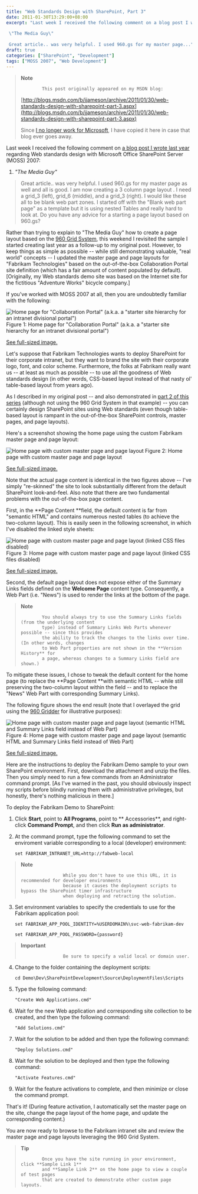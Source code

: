 ```yaml
---
title: "Web Standards Design with SharePoint, Part 3"
date: 2011-01-30T13:29:00+08:00
excerpt: "Last week I received the following comment on a blog post I wrote last year regarding Web standards design with Microsoft Office SharePoint Server (MOSS) 2007: 
 
 \"The Media Guy\" 
 
 Great article.. was very helpful. I used 960.gs for my master page..."
draft: true
categories: ["SharePoint", "Development"]
tags: ["MOSS 2007", "Web Development"]
---
```


> **Note**
> 
>             This post originally appeared on my MSDN blog:
> 
> [http://blogs.msdn.com/b/jjameson/archive/2011/01/30/web-standards-design-with-sharepoint-part-3.aspx](http://blogs.msdn.com/b/jjameson/archive/2011/01/30/web-standards-design-with-sharepoint-part-3.aspx)
> 
> Since [I no longer work for Microsoft](/blog/jjameson/2011/09/02/last-day-with-microsoft), I have copied it here in case that blog ever goes away.

Last week I received the following comment on [a blog post I wrote last year](/blog/jjameson/2010/01/30/web-standards-design-with-moss-2007-part-1) regarding Web standards design with Microsoft Office SharePoint Server (MOSS) 2007:

1. <cite>"The Media Guy"</cite>

> Great article.. was very helpful. I used 960.gs for my master page as well and all is good. I am now creating a 3 column page layout . I need a grid\_3 (left), grid\_6 (middle), and a grid\_3 (right). I would like these all to be blank web part zones. I started off with the "Blank web part page" as a template but it is using nested Tables and really hard to look at. Do you have any advice for a starting a page layout based on 960.gs?

Rather than trying to explain to "The Media Guy" how to create a page layout based on the [960 Grid System](http://960.gs/), this weekend I revisited the sample I started creating last year as a follow-up to my original post. However, to keep things as simple as possible -- while still demonstrating valuable, "real world" concepts -- I updated the master page and page layouts for "Fabrikam Technologies" based on the out-of-the-box Collaboration Portal site definition (which has a fair amount of content populated by default). [Originally, my Web standards demo site was based on the Internet site for the fictitious "Adventure Works" bicycle company.]

If you've worked with MOSS 2007 at all, then you are undoubtedly familiar with the following:

![Home page for &quot;Collaboration Portal&quot; (a.k.a. a &quot;starter site hierarchy for an intranet divisional portal&quot;)](https://www.technologytoolbox.com/blog/images/www_technologytoolbox_com/blog/jjameson/9/r_DefaultMaster_DefaultPageLayout.png)
Figure 1: Home page for "Collaboration Portal" (a.k.a. a "starter site hierarchy
for an intranet divisional portal")

[See full-sized image.](/blog/images/www_technologytoolbox_com/blog/jjameson/9/o_DefaultMaster_DefaultPageLayout.png)

Let's suppose that Fabrikam Technologies wants to deploy SharePoint for their corporate intranet, but they want to brand the site with their corporate logo, font, and color scheme. Furthermore, the folks at Fabrikam really want us -- at least as much as possible -- to use all the goodness of Web standards design (in other words, CSS-based layout instead of that nasty ol' table-based layout from years ago).

As I described in my original post -- and also demonstrated in [part 2 of this series](/blog/jjameson/2010/12/02/web-standards-design-with-sharepoint-part-2) (although not using the 960 Grid System in that example) -- you can certainly design SharePoint sites using Web standards (even though table-based layout is rampant in the out-of-the-box SharePoint controls, master pages, and page layouts).

Here's a screenshot showing the home page using the custom Fabrikam master page and page layout:

![Home page with custom master page and page layout](https://www.technologytoolbox.com/blog/images/www_technologytoolbox_com/blog/jjameson/9/r_FabrikamDefaultMaster-DefaultLayout.png)
Figure 2: Home page with custom master page and page layout

[See full-sized image.](/blog/images/www_technologytoolbox_com/blog/jjameson/9/o_FabrikamDefaultMaster-DefaultLayout.png)

Note that the actual page content is identical in the two figures above -- I've simply "re-skinned" the site to look substantially different from the default SharePoint look-and-feel. Also note that there are two fundamental problems with the out-of-the-box page content.

First, in the **Page Content **field, the default content is far from "semantic HTML" and contains numerous nested tables (to achieve the two-column layout). This is easily seen in the following screenshot, in which I've disabled the linked style sheets:

![Home page with custom master page and page layout (linked CSS files disabled)](https://www.technologytoolbox.com/blog/images/www_technologytoolbox_com/blog/jjameson/9/r_FabrikamDefaultMaster-DefaultLayout2.png)
Figure 3: Home page with custom master page and page layout (linked CSS files disabled)

[See full-sized image.](/blog/images/www_technologytoolbox_com/blog/jjameson/9/o_FabrikamDefaultMaster-DefaultLayout2.png)

Second, the default page layout does not expose either of the Summary Links fields defined on the **Welcome Page** content type. Consequently, a Web Part (i.e. "News") is used to render the links at the bottom of the page.

> **Note**
> 
>             You should always try to use the Summary Links fields (from the underlying content
>             type) instead of Summary Links Web Parts whenever possible -- since this provides
>             the ability to track the changes to the links over time. (In other words, changes
>             to Web Part properties are not shown in the **Version History** for
>             a page, whereas changes to a Summary Links field are shown.)

To mitigate these issues, I chose to tweak the default content for the home page (to replace the **Page Content **with semantic HTML -- while still preserving the two-column layout within the field -- and to replace the "News" Web Part with corresponding Summary Links).

The following figure shows the end result (note that I overlayed the grid using the [960 Gridder](http://gridder.andreehansson.se/) for illustrative purposes):

![Home page with custom master page and page layout (semantic HTML and Summary Links field instead of Web Part)](https://www.technologytoolbox.com/blog/images/www_technologytoolbox_com/blog/jjameson/9/r_FabrikamDefaultMaster-CustomLayout.png)
Figure 4: Home page with custom master page and page layout (semantic HTML and Summary
Links field instead of Web Part)

[See full-sized image.](/blog/images/www_technologytoolbox_com/blog/jjameson/9/o_FabrikamDefaultMaster-CustomLayout.png)

Here are the instructions to deploy the Fabrikam Demo sample to your own SharePoint environment. First, download the attachment and unzip the files. Then you simply need to run a few commands from an Administrator command prompt. [As I've warned in the past, you should obviously inspect my scripts before blindly running them with administrative privileges, but honestly, there's nothing malicious in there.]

To deploy the Fabrikam Demo to SharePoint:

1. Click **Start**, point to **All Programs**, point to **            Accessories**, and right-click **Command Prompt**, and then
   click **Run as administrator**.

2. At the command prompt, type the following command to set the enviroment variable
   corresponding to a local (developer) environment:
   
   ```
   set FABRIKAM_INTRANET_URL=http://fabweb-local
   ```

> **Note**
> 
>                     While you don't have to use this URL, it is recommended for developer environments
>                     because it causes the deployment scripts to bypass the SharePoint timer infrastructure
>                     when deploying and retracting the solution.

3. Set environment variables to specify the credentials to use for the Fabrikam application
   pool:
   
   ```
   set FABRIKAM_APP_POOL_IDENTITY=%USERDOMAIN%\svc-web-fabrikam-dev
   ```
   
   ```
   set FABRIKAM_APP_POOL_PASSWORD={password}
   ```

> **Important**
> 
>                     Be sure to specify a valid local or domain user.

4. Change to the folder containing the deployment scripts:
   
   ```
   cd Demo\Dev\SharePointDevelopment\Source\DeploymentFiles\Scripts
   ```

5. Type the following command:
   
   ```
   "Create Web Applications.cmd"
   ```

6. Wait for the new Web application and corresponding site collection to be created,
   and then type the following command:
   
   ```
   "Add Solutions.cmd"
   ```

7. Wait for the solution to be added and then type the following command:
   
   ```
   "Deploy Solutions.cmd"
   ```

8. Wait for the solution to be deployed and then type the following command:
   
   ```
   "Activate Features.cmd"
   ```

9. Wait for the feature activations to complete, and then minimize or close the command
   prompt.

That's it! (During feature activation, I automatically set the master page on the site, change the page layout of the home page, and update the corresponding content.)

You are now ready to browse to the Fabrikam intranet site and review the master page and page layouts leveraging the 960 Grid System.

> **Tip**
> 
>             Once you have the site running in your environment, click **Sample Link 1**
>             and **Sample Link 2** on the home page to view a couple of test pages
>             that are created to demonstrate other custom page layouts.

